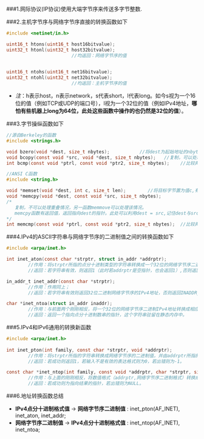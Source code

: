 ###1.网际协议(IP协议)使用大端字节序来传送多字节整数.

###2.主机字节序与网络字节序直接的转换函数如下
```C
#include <netinet/in.h>

uint16_t htons(uint16_t host16bitvalue);
uint32_t htonl(uint32_t host32bitvalue);
						//均返回：网络字节序的值
	

uint16_t ntohs(uint16_t net16bitvalue);
uint32_t ntohl(uint32_t net32bitvalue);
						//均返回：主机字节序的值
```	
* *注*：h表示host，n表示network，s代表short，l代表long。如今s视为一个16位的值（例如TCP或UDP的端口号），l视为一个32位的值（例如IPv4地址，**哪怕有些机器上long为64位，此处这些函数中操作的也仍然是32位的值**）。

###3.字节操纵函数如下
```C
//源自Berkeley的函数
#include <strings.h>

void bzero(void *dest, size_t nbytes);           //将dest为起始地址的nbytes字节置为0
void bcopy(const void *src, void *dest, size_t nbytes);   //复制，可以处理源字节串与目标字节串重叠的情况
int bcmp(const void *ptrl, const void *ptr2, size_t nbytes);    //比较两个字节串的大小，相同返回0，否则返回非0，具体未知
```

```C
//ANSI C函数
#include <string.h>

void *memset(void *dest, int c, size_t len);		//将目标字节置为值c,有返回值的，返回指向dest的指针
void *memcpy(void *dest, const void *src, size_t nbytes);	
/*
   复制，不可以处理重叠情况，另一函数memmove可以处理该情况。
   memcpy函数有返回值，返回指向dest的指针。此处可以利用dest = src,记住dest与src的位置，而上面的bcopy的位置刚好颠倒。
*/
int memcmp(const void *ptrl, const void *ptr2, size_t nbytes);	//比较两个字节串的大小，相同返回0，若ptr1 > ptr2,则返回值大于0，反之小于0，此处比较假设两者都是无符号字符的前提下完成的。
```

###4.IPv4的ASCII字符串与网络字节序的二进制值之间的转换函数如下
```C
#include <arpa/inet.h>

int inet_aton(const char *strptr, struct in_addr *addrptr);
		//作用：将strptr所指的点分十进制类型的字符串转换成一个32位的网络字节序二进制值，并通过addrptr指针来存储；
		//返回：若字符串有效，则返回1（此时若addrptr是空指针，也会返回1）,否则返回0。

in_addr_t inet_addr(const char *strptr);
		//作用：作用同上；
		//返回：若字符串有效则返回32位二进制网络字节序的IPv4地址，否则返回INADDR_NONE。此处的INADDR_NONE通常为32位全是1的值，意味着这个函数不可以处理IP地址为255.255.255.255的点分十进制数串。如今inet_addr已被弃用，新代码改用inet_aton函数。

char *inet_ntoa(struct in_addr inaddr);
		//作用：与前面两个刚刚相反，将一个32位的网络字节序二进制IPv4地址转换成相应的点分十进制数串。
		//返回：返回一个指向点分十进制数串的指针，这个字符串驻留在静态内存中。
```

###5.IPv4和IPv6通用的转换新函数
```C
#include <arpa/inet.h>
	
int inet_pton(int family, const char *strptr, void *addrptr);	
		//作用：将strptr所指的字符串转换成网络字节序的二进制值，并由addrptr所指的地址保存. P代表着表达（presentation），n代表着数值（numeric）。
		//返回：若成功则返回1，若输入不是有效的表达格式则为0，若出错则为-1。

const char *inet_ntop(int family, const void *addrptr, char *strptr, size_t len);
		//作用：与上面的刚刚相反，将数值格式（addrptr,网络字节序二进制格式）转换成表达格式（strptr,点分十进制格式），len是表示存储的单元大小，防止缓冲区溢出；
		//返回：若成功则为指向结果的指针，若出错则为NULL。
```
	
###6.地址转换函数总结
* **IPv4点分十进制格式值** -> **网络字节序二进制值** : inet_pton(AF_INET), inet_aton, inet_addr;
* **网络字节序二进制值** -> **IPv4点分十进制格式值** : inet_ntop(AF_INET), inet_ntoa;


